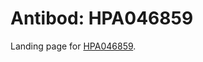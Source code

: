 # Antibod: HPA046859


    


Landing page for [HPA046859](http://www.proteinatlas.org/search/HPA046859).
